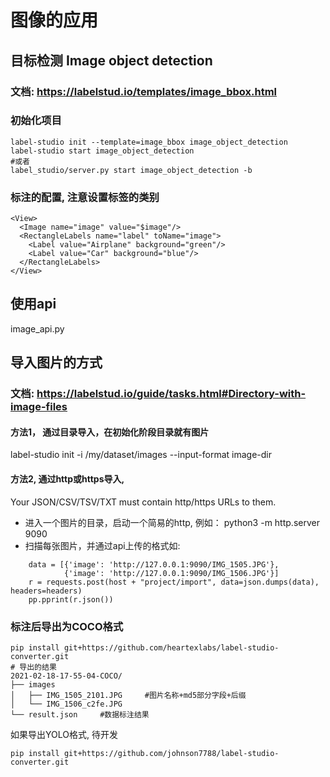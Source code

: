 # 图像的应用
## 目标检测 Image object detection
### 文档: https://labelstud.io/templates/image_bbox.html
### 初始化项目
```buildoutcfg
label-studio init --template=image_bbox image_object_detection
label-studio start image_object_detection
#或者
label_studio/server.py start image_object_detection -b
```
### 标注的配置, 注意设置标签的类别
```buildoutcfg
<View>
  <Image name="image" value="$image"/>
  <RectangleLabels name="label" toName="image">
    <Label value="Airplane" background="green"/>
    <Label value="Car" background="blue"/>
  </RectangleLabels>
</View>
```
## 使用api
image_api.py

## 导入图片的方式
### 文档: https://labelstud.io/guide/tasks.html#Directory-with-image-files
#### 方法1， 通过目录导入，在初始化阶段目录就有图片
label-studio init -i /my/dataset/images --input-format image-dir
#### 方法2, 通过http或https导入,
Your JSON/CSV/TSV/TXT must contain http/https URLs to them.
* 进入一个图片的目录，启动一个简易的http, 例如： python3 -m http.server 9090
* 扫描每张图片，并通过api上传的格式如:
```buildoutcfg
    data = [{'image': 'http://127.0.0.1:9090/IMG_1505.JPG'},
            {'image': 'http://127.0.0.1:9090/IMG_1506.JPG'}]
    r = requests.post(host + "project/import", data=json.dumps(data), headers=headers)
    pp.pprint(r.json())
```

### 标注后导出为COCO格式
```buildoutcfg
pip install git+https://github.com/heartexlabs/label-studio-converter.git
# 导出的结果
2021-02-18-17-55-04-COCO/
├── images
│   ├── IMG_1505_2101.JPG     #图片名称+md5部分字段+后缀
│   └── IMG_1506_c2fe.JPG
└── result.json     #数据标注结果

```
如果导出YOLO格式, 待开发
```buildoutcfg
pip install git+https://github.com/johnson7788/label-studio-converter.git
```
